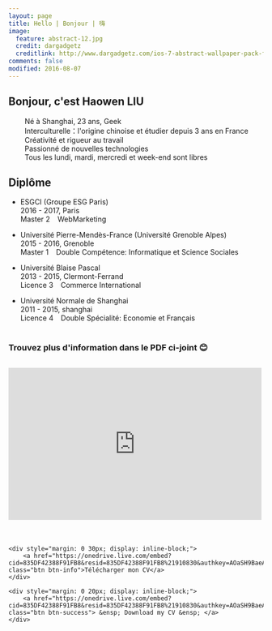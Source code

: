 ```yaml
---
layout: page
title: Hello | Bonjour | 嗨 
image:
  feature: abstract-12.jpg
  credit: dargadgetz
  creditlink: http://www.dargadgetz.com/ios-7-abstract-wallpaper-pack-for-iphone-5-and-ipod-touch-retina/
comments: false
modified: 2016-08-07
---
```


## Bonjour, c'est Haowen LIU

&emsp;&emsp; Né à Shanghai, 23 ans, Geek  
&emsp;&emsp; Interculturelle：l'origine chinoise et étudier depuis 3 ans en France  
&emsp;&emsp; Créativité et rigueur au travail  
&emsp;&emsp; Passionné de nouvelles technologies  
&emsp;&emsp; Tous les lundi, mardi, mercredi et week-end sont libres


## Diplôme

* ESGCI (Groupe ESG Paris)  
  2016 - 2017, Paris  
  Master 2 &ensp; WebMarketing

* Université Pierre-Mendès-France (Université Grenoble Alpes)  
  2015 - 2016, Grenoble  
  Master 1 &ensp; Double Compétence: Informatique et Science Sociales

* Université Blaise Pascal  
  2013 - 2015, Clermont-Ferrand  
  Licence 3 &ensp; Commerce International

* Université Normale de Shanghai  
  2011 - 2015, shanghai  
  Licence 4 &ensp; Double Spécialité: Economie et Français  


<div style="margin: 40px 0 40px 0;"></div>	


### Trouvez plus d'information dans le PDF ci-joint :blush:


<div markdown="0">
	<div style="margin: 30px 0 50px 0;">
		<iframe src="https://onedrive.live.com/embed?cid=835DF42388F91FB8&resid=835DF42388F91FB8%21910830&authkey=AOaSH9BaeAlrWRc&em=2" width="500" height="300" frameborder="0" scrolling="no"></iframe>
	</div>	

	<div style="margin: 0 30px; display: inline-block;">
		<a href="https://onedrive.live.com/embed?cid=835DF42388F91FB8&resid=835DF42388F91FB8%21910830&authkey=AOaSH9BaeAlrWRc&em=2" class="btn btn-info">Télécharger mon CV</a> 
	</div>
		
	<div style="margin: 0 20px; display: inline-block;">
		<a href="https://onedrive.live.com/embed?cid=835DF42388F91FB8&resid=835DF42388F91FB8%21910830&authkey=AOaSH9BaeAlrWRc&em=2" class="btn btn-success"> &ensp; Download my CV &ensp; </a>
	</div>
</div>
